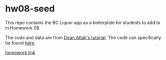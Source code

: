 # hw08-seed

This repo contains the BC Liquor app as a boilerplate for students to add to in Homework 08.

The code and data are from [Dean Attali's tutorial](https://deanattali.com/blog/building-shiny-apps-tutorial). The code can specifically be found [here](https://deanattali.com/blog/building-shiny-apps-tutorial/#12-final-shiny-app-code).

[homework link](http://stat545.com/Classroom/assignments/hw08/hw08.html (Links to an external site.))
